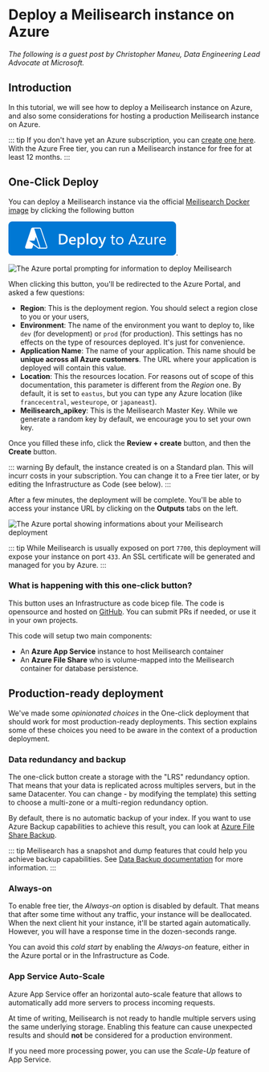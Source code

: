 # Deploy a Meilisearch instance on Azure

_The following is a guest post by Christopher Maneu, Data Engineering Lead Advocate at Microsoft._

## Introduction

In this tutorial, we will see how to deploy a Meilisearch instance on Azure, and also some considerations for hosting a production Meilisearch instance on Azure.

::: tip
If you don't have yet an Azure subscription, you can [create one here](https://azure.microsoft.com/free/). With the Azure Free tier, you can run a Meilisearch instance for free for at least 12 months.
:::

## One-Click Deploy

You can deploy a Meilisearch instance via the official [Meilisearch Docker image](https://hub.docker.com/r/getmeili/meilisearch) by clicking the following button 

[![Deploy To Azure](https://raw.githubusercontent.com/Azure/azure-quickstart-templates/master/1-CONTRIBUTION-GUIDE/images/deploytoazure.svg?sanitize=true)](https://portal.azure.com/#create/Microsoft.Template/uri/https%3A%2F%2Fraw.githubusercontent.com%2Fcmaneu%2Fmeilisearch-on-azure%2Fmain%2Fmain.json).

![The Azure portal prompting for information to deploy Meilisearch](/azure/01.azure-deploy-button.png)

When clicking this button, you'll be redirected to the Azure Portal, and asked a few questions: 

- **Region**: This is the deployment region. You should select a region close to you or your users,
- **Environment**: The name of the environment you want to deploy to, like `dev` (for development) or `prod` (for production). This settings has no effects on the type of resources deployed. It's just for convenience.
- **Application Name**: The name of your application. This name should be **unique across all Azure customers**. The URL where your application is deployed will contain this value.
- **Location**: This the resources location. For reasons out of scope of this documentation, this parameter is different from the _Region_ one. By default, it is set to `eastus`, but you can type any Azure location (like `francecentral`, `westeurope`, or `japaneast`).
- **Meilisearch_apikey**: This is the Meilisearch Master Key. While we generate a random key by default, we encourage you to set your own key.

Once you filled these info, click the **Review + create** button, and then the **Create** button.

::: warning
By default, the instance created is on a Standard plan. This will incurr costs in your subscription. You can change it to a Free tier later, or by editing the Infrastructure as Code (see below).
:::

After a few minutes, the deployment will be complete. You'll be able to access your instance URL by clicking on the **Outputs** tabs on the left.

![The Azure portal showing informations about your Meilisearch deployment](/azure/02.azure-output.png)

::: tip
While Meilisearch is usually exposed on port `7700`, this deployment will expose your instance on port `433`. An SSL certificate will be generated and managed for you by Azure.
:::

### What is happening with this one-click button?

This button uses an Infrastructure as code bicep file. The code is opensource and hosted on [GitHub](https://github.com/cmaneu/meilisearch-on-azure). You can submit PRs if needed, or use it in your own projects.

This code will setup two main components: 

- An **Azure App Service** instance to host Meilisearch container
- An **Azure File Share** who is volume-mapped into the Meilisearch container for database persistence. 

## Production-ready deployment

We've made some _opinionated choices_ in the One-click deployment that should work for most production-ready deployments. This section explains some of these choices you need to be aware in the context of a production deployment.

### Data redundancy and backup

The one-click button create a storage with the "LRS" redundancy option. That means that your data is replicated across multiples servers, but in the same Datacenter. You can change - by modifying the template) this setting to choose a multi-zone or a multi-region redundancy option.

By default, there is no automatic backup of your index. If you want to use Azure Backup capabilities to achieve this result, you can look at [Azure File Share Backup](https://docs.microsoft.com/azure/backup/azure-file-share-backup-overview).

::: tip
Meilisearch has a snapshot and dump features that could help you achieve backup capabilities. See [Data Backup documentation](/learn/advanced/snapshots_vs_dumps.md) for more information.
:::

### Always-on

To enable free tier, the _Always-on_ option is disabled by default. That means that after some time without any traffic, your instance will be deallocated. When the next client hit your instance, it'll be started again automatically. However, you will have a response time in the dozen-seconds range. 

You can avoid this _cold start_ by enabling the _Always-on_ feature, either in the Azure portal or in the Infrastructure as Code.

### App Service Auto-Scale

 Azure App Service offer an horizontal auto-scale feature that allows to automatically add more servers to process incoming requests.

 At time of writing, Meilisearch is not ready to handle multiple servers using the same underlying storage. Enabling this feature can cause unexpected results and should **not** be considered for a production environment.

 If you need more processing power, you can use the _Scale-Up_ feature of App Service.